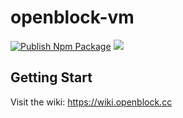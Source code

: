 # openblock-vm
[![Publish Npm Package](https://github.com/openblockcc/openblock-vm/actions/workflows/publish-npm-package.yml/badge.svg)](https://github.com/openblockcc/openblock-vm/actions/workflows/publish-npm-package.yml) ![](https://img.shields.io/github/license/openblockcc/openblock-vm)

## Getting Start

Visit the wiki: https://wiki.openblock.cc
